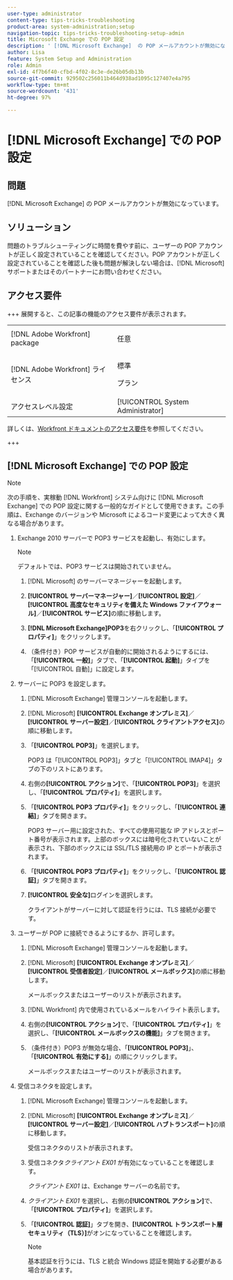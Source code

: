 ```yaml
---
user-type: administrator
content-type: tips-tricks-troubleshooting
product-area: system-administration;setup
navigation-topic: tips-tricks-troubleshooting-setup-admin
title: Microsoft Exchange での POP 設定
description: ' [!DNL Microsoft Exchange]  の POP メールアカウントが無効になっています。'
author: Lisa
feature: System Setup and Administration
role: Admin
exl-id: 4f7b6f40-cfbd-4f02-8c3e-de26b05db13b
source-git-commit: 929502c256011b464d938ad1095c127407e4a795
workflow-type: tm+mt
source-wordcount: '431'
ht-degree: 97%

---
```


# [!DNL Microsoft Exchange] での POP 設定

## 問題

[!DNL Microsoft Exchange] の POP メールアカウントが無効になっています。

## ソリューション

問題のトラブルシューティングに時間を費やす前に、ユーザーの POP アカウントが正しく設定されていることを確認してください。POP アカウントが正しく設定されていることを確認した後も問題が解決しない場合は、[!DNL Microsoft] サポートまたはそのパートナーにお問い合わせください。

## アクセス要件

+++ 展開すると、この記事の機能のアクセス要件が表示されます。

<table style="table-layout:auto"> 
 <col> 
 <col> 
 <tbody> 
  <tr> 
   <td>[!DNL Adobe Workfront] package</td> 
   <td><p>任意</p></td> 
  </tr> 
  <tr> 
   <td>[!DNL Adobe Workfront] ライセンス</td> 
   <td><p>標準</p>
       <p>プラン</p></td>
  </tr> 
  <tr> 
   <td>アクセスレベル設定</td> 
   <td>[!UICONTROL System Administrator]</td> 
  </tr> 
 </tbody> 
</table>

詳しくは、[Workfront ドキュメントのアクセス要件](/help/quicksilver/administration-and-setup/add-users/access-levels-and-object-permissions/access-level-requirements-in-documentation.md)を参照してください。

+++

## [!DNL Microsoft Exchange] での POP 設定

>[!NOTE]
>
>次の手順を、実稼動 [!DNL Workfront] システム向けに [!DNL Microsoft Exchange] での POP 設定に関する一般的なガイドとして使用できます。この手順は、Exchange のバージョンや Microsoft によるコード変更によって大きく異なる場合があります。

1. Exchange 2010 サーバーで POP3 サービスを起動し、有効にします。

   >[!NOTE]
   >
   >デフォルトでは、POP3 サービスは開始されていません。

   1. [!DNL Microsoft] のサーバーマネージャーを起動します。
   1. **[!UICONTROL サーバーマネージャー]**／**[!UICONTROL 設定]**／**[!UICONTROL 高度なセキュリティを備えた Windows ファイアウォール]**／**[!UICONTROL サービス]**&#x200B;の順に移動します。

   1. **[!DNL Microsoft Exchange]POP3**&#x200B;を右クリックし、「**[!UICONTROL プロパティ]**」をクリックします。

   1. （条件付き）POP サービスが自動的に開始されるようにするには、「**[!UICONTROL 一般]**」タブで、「**[!UICONTROL 起動]**」タイプを「[!UICONTROL 自動]」に設定します。

1. サーバーに POP3 を設定します。

   1. [!DNL Microsoft Exchange] 管理コンソールを起動します。
   1. [!DNL Microsoft] **[!UICONTROL Exchange オンプレミス]**／**[!UICONTROL サーバー設定]**／**[!UICONTROL クライアントアクセス]**&#x200B;の順に移動します。

   1. 「**[!UICONTROL POP3]**」を選択します。

      POP3 は「[!UICONTROL POP3]」タブと「[!UICONTROL IMAP4]」タブの下のリストにあります。

   1. 右側の&#x200B;**[!UICONTROL アクション]**&#x200B;で、「**[!UICONTROL POP3]**」を選択し、「**[!UICONTROL プロパティ]**」を選択します。

   1. 「**[!UICONTROL POP3 プロパティ]**」をクリックし、「**[!UICONTROL 連結]**」タブを開きます。

      POP3 サーバー用に設定された、すべての使用可能な IP アドレスとポート番号が表示されます。上部のボックスには暗号化されていないことが表示され、下部のボックスには SSL/TLS 接続用の IP とポートが表示されます。

   1. 「**[!UICONTROL POP3 プロパティ]**」をクリックし、「**[!UICONTROL 認証]**」タブを開きます。

   1. **[!UICONTROL 安全な]**&#x200B;ログインを選択します。

      クライアントがサーバーに対して認証を行うには、TLS 接続が必要です。

1. ユーザーが POP に接続できるようにするか、許可します。

   1. [!DNL Microsoft Exchange] 管理コンソールを起動します。
   1. [!DNL Microsoft] **[!UICONTROL Exchange オンプレミス]**／**[!UICONTROL 受信者設定]**／**[!UICONTROL メールボックス]**&#x200B;の順に移動します。

      メールボックスまたはユーザーのリストが表示されます。

   1. [!DNL Workfront] 内で使用されているメールをハイライト表示します。
   1. 右側の&#x200B;**[!UICONTROL アクション]**&#x200B;で、「**[!UICONTROL プロパティ]**」を選択し、「**[!UICONTROL メールボックスの機能]**」タブを開きます。

   1. （条件付き）POP3 が無効な場合、「**[!UICONTROL POP3]**」、「**[!UICONTROL 有効にする]**」の順にクリックします。

      メールボックスまたはユーザーのリストが表示されます。

1. 受信コネクタを設定します。

   1. [!DNL Microsoft Exchange] 管理コンソールを起動します。
   1. [!DNL Microsoft] **[!UICONTROL Exchange オンプレミス]**／**[!UICONTROL サーバー設定]**／**[!UICONTROL ハブトランスポート]**&#x200B;の順に移動します。

      受信コネクタのリストが表示されます。

   1. 受信コネクタ&#x200B;*クライアント* *EX01* が有効になっていることを確認します。

      *クライアント* *EX01* は、Exchange サーバーの名前です。

   1. *クライアント EX01* を選択し、右側の&#x200B;**[!UICONTROL アクション]**&#x200B;で、「**[!UICONTROL プロパティ]**」を選択します。

   1. 「**[!UICONTROL 認証]**」タブを開き、**[!UICONTROL トランスポート層セキュリティ（TLS）]**&#x200B;がオンになっていることを確認します。

      >[!NOTE]
      >
      >基本認証を行うには、TLS と統合 Windows 認証を開始する必要がある場合があります。
